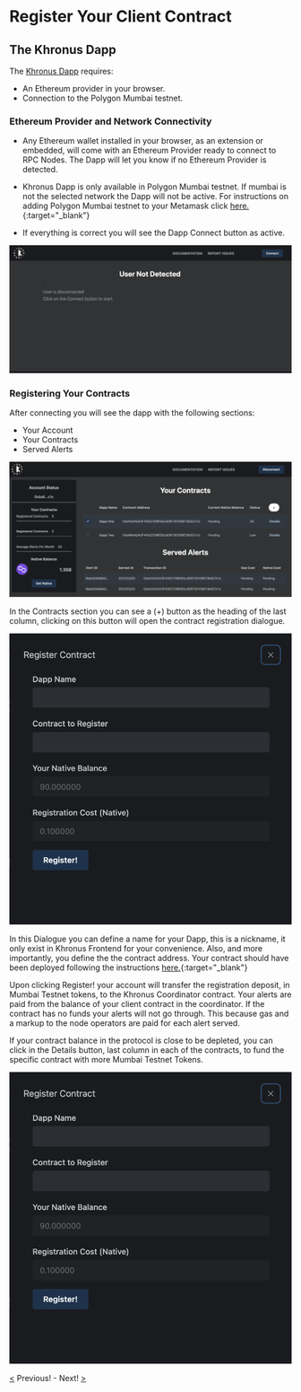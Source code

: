 # Register Your Client Contract
## The Khronus Dapp

The [Khronus Dapp](dapp.khronus.xyz) requires:

- An Ethereum provider in your browser.
- Connection to the Polygon Mumbai testnet.

### Ethereum Provider and Network Connectivity

- Any Ethereum wallet installed in your browser, as an extension or embedded, will come with an Ethereum Provider ready to connect to RPC Nodes. The Dapp will let you know if no Ethereum Provider is detected.
- Khronus Dapp is only available in Polygon Mumbai testnet. If mumbai is not the selected network the Dapp will not be active. For instructions on adding Polygon Mumbai testnet to your Metamask click [here.](https://docs.polygon.technology/docs/develop/metamask/config-polygon-on-metamask/){:target="_blank"}

- If everything is correct you will see the Dapp Connect button as active.

![Disconnected Dapp](./images/DisconnectedDapp.png)

### Registering Your Contracts

After connecting you will see the dapp with the following sections:

- Your Account
- Your Contracts
- Served Alerts

![Connected Dapp](./images/SectionsDapp.png)

In the Contracts section you can see a (+) button as the heading of the last column, clicking on this button will open the contract registration dialogue.

![Register](./images/RegisterDialog.png)

In this Dialogue you can define a name for your Dapp, this is a nickname, it only exist in Khronus Frontend for your convenience. Also, and more importantly, you define the the contract address. Your contract should have been deployed following the instructions [here.](./drafting-deploying){:target="_blank"} 

Upon clicking Register! your account will transfer the registration deposit, in Mumbai Testnet tokens, to the Khronus Coordinator contract. Your alerts are paid from the balance of your client contract in the coordinator. If the contract has no funds your alerts will not go through. This because gas and a markup to the node operators are paid for each alert served.

If your contract balance in the protocol is close to be depleted, you can click in the Details button, last column in each of the contracts, to fund the specific contract with more Mumbai Testnet Tokens.

![TopUpDialog](./images/RegisterDialog.png)

[<](./drafting-deploying) Previous! - Next! [>](./monitor)